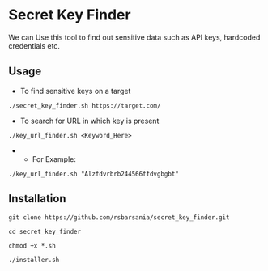 # Secret Key Finder
We can Use this tool to find out sensitive data such as API keys, hardcoded credentials etc.

## Usage
* To find sensitive keys on a target
```
./secret_key_finder.sh https://target.com/
```
* To search for URL in which key is present
```
./key_url_finder.sh <Keyword_Here>
```
* * For Example: 
```
./key_url_finder.sh "Alzfdvrbrb244566ffdvgbgbt"
```

## Installation
```
git clone https://github.com/rsbarsania/secret_key_finder.git
```

```
cd secret_key_finder
```
```
chmod +x *.sh
```
```
./installer.sh
```
##

